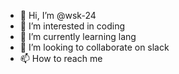 - 👋 Hi, I’m @wsk-24
- 👀 I’m interested in coding
- 🌱 I’m currently learning lang
- 💞️ I’m looking to collaborate on slack
- 📫 How to reach me 

<!---
wsk-24/wsk-24 is a ✨ special ✨ repository because its `README.md` (this file) appears on your GitHub profile.
You can click the Preview link to take a look at your changes.
--->
